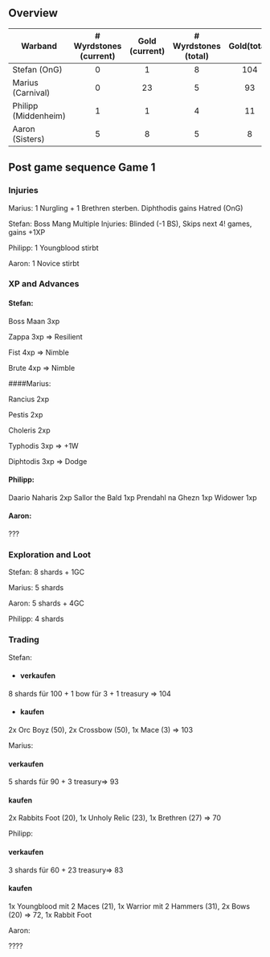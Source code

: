 ## Overview

| Warband               | # Wyrdstones (current) | Gold (current) |  # Wyrdstones (total) | Gold(total)
|-----------------------|:-----:|:-----------:|:-----:|:-----------:|
| Stefan (OnG)          |  0 | 1 | 8 | 104
| Marius (Carnival)     |  0 | 23 | 5 | 93
| Philipp (Middenheim)  |  1 | 1 | 4 | 11
| Aaron (Sisters)       |  5 | 8 | 5 | 8

## Post game sequence Game 1

### Injuries
Marius: 1 Nurgling + 1 Brethren sterben. Diphthodis gains Hatred (OnG)

Stefan: Boss Mang Multiple Injuries: Blinded (-1 BS), Skips next 4! games, gains +1XP

Philipp: 1 Youngblood stirbt

Aaron: 1 Novice stirbt

### XP and Advances
#### Stefan:

Boss Maan 3xp

Zappa 3xp => Resilient 

Fist 4xp => Nimble

Brute 4xp => Nimble
 
####Marius:

Rancius 2xp

Pestis 2xp

Choleris 2xp

Typhodis 3xp => +1W

Diphtodis 3xp => Dodge

#### Philipp:

Daario Naharis 2xp
Sallor the Bald 1xp
Prendahl na Ghezn 1xp
Widower 1xp
#### Aaron:

???


### Exploration and Loot
Stefan: 8 shards + 1GC

Marius: 5 shards

Aaron: 5 shards + 4GC 

Philipp: 4 shards

### Trading

Stefan: 
- #### verkaufen
8 shards für 100 + 1 bow für 3 + 1 treasury => 104
- #### kaufen
2x Orc Boyz (50), 2x Crossbow (50), 1x Mace (3) => 103

Marius: 
#### verkaufen
5 shards für 90 + 3 treasury=> 93
#### kaufen
2x Rabbits Foot (20), 1x Unholy Relic (23), 1x Brethren (27) => 70

Philipp: 
#### verkaufen
3 shards für 60 + 23 treasury=> 83
#### kaufen
1x Youngblood mit 2 Maces (21), 1x Warrior mit 2 Hammers (31), 2x Bows (20) => 72, 1x Rabbit Foot

Aaron:

????
